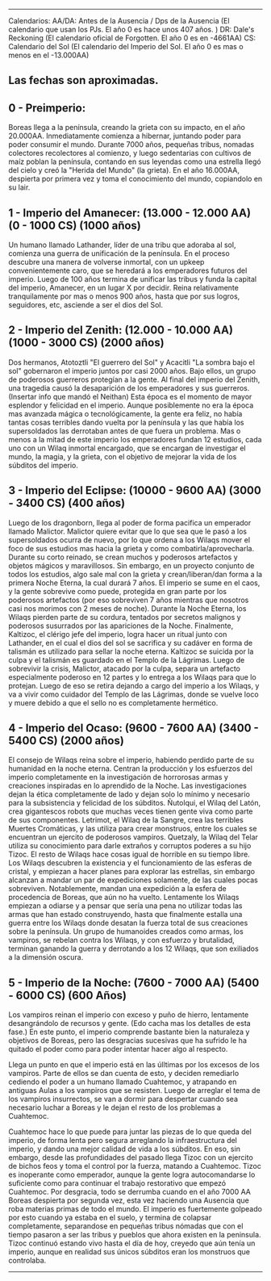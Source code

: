 ---------------------------------------------------------------------
Calendarios: 
AA/DA: Antes de la Ausencia / Dps de la Ausencia (El calendario que usan los PJs. El año 0 es hace unos 407 años. )
DR: Dale's Reckoning (El calendario oficial de Forgotten. El año 0 es en -4661AA)
CS: Calendario del Sol (El calendario del Imperio del Sol. El año 0 es mas o menos en el -13.000AA)

Las fechas son aproximadas.
---------------------------------------------------------------------
## 0 - Preimperio:
Boreas llega a la península, creando la grieta con su impacto, en el año 20.000AA. Inmediatamente comienza a hibernar, juntando poder para poder consumir el mundo.
Durante 7000 años, pequeñas tribus, nomadas colectores recolectores al comienzo, y luego sedentarias con cultivos de maíz poblan la península, contando en sus leyendas como una estrella llegó del cielo y creó la "Herida del Mundo" (la grieta).
En el año 16.000AA, despierta por primera vez y toma el conocimiento del mundo, copiandolo en su lair.

## 1 - Imperio del Amanecer: (13.000 - 12.000 AA) (0 - 1000 CS) (1000 años)
Un humano llamado Lathander, líder de una tribu que adoraba al sol, comienza una guerra de unificación de la península. En el proceso descubre una manera de volverse inmortal, con un upkeep convenientemente caro, que se heredará a los emperadores futuros del imperio. Luego de 100 años termina de unificar las tribus y funda la capital del imperio, Amanecer, en un lugar X por decidir. Reina relativamente tranquilamente por mas o menos 900 años, hasta que por sus logros, seguidores, etc, asciende a ser el dios del Sol. 
## 2 - Imperio del Zenith: (12.000 - 10.000 AA) (1000 - 3000 CS) (2000 años)
Dos hermanos, Atotoztli "El guerrero del Sol" y Acacitli "La sombra bajo el sol" gobernaron el imperio juntos por casi 2000 años. Bajo ellos, un grupo de poderosos guerreros protegían a la gente. Al final del imperio del Zenith, una tragedia causó la desaparición de los emperadores y sus guerreros. (Insertar info que mandó el Neithan)
  Esta época es el momento de mayor esplendor y felicidad en el imperio. Aunque posiblemente no era la época mas avanzada mágica o tecnológicamente, la gente era feliz, no había tantas cosas terribles dando vuelta por la península y las que había los supersoldados las derrotaban antes de que fuera un problema. 
  Mas o menos a la mitad de este imperio los  emperadores fundan 12 estudios, cada uno con un Wilaq inmortal encargado, que se encargan de investigar el mundo, la magia, y la grieta, con el objetivo de mejorar la vida de los súbditos del imperio. 
## 3 - Imperio del Eclipse: (10000 - 9600 AA) (3000 - 3400 CS) (400 años)
  Luego de los dragonborn, llega al poder de forma pacifica un emperador llamado Malictor. Malictor quiere evitar que lo que sea que le pasó a los supersoldados ocurra de nuevo, por lo que ordena a los Wilaqs mover el foco de sus estudios mas hacia la grieta y como combatirla/aprovecharla. Durante su corto reinado, se crean muchos y poderosos artefactos y objetos mágicos y maravillosos. 
  Sin embargo, en un proyecto conjunto de todos los estudios, algo sale mal con la grieta y crean/liberan/dan forma a la primera Noche Eterna, la cual durará 7 años. El imperio se sume en el caos, y la gente sobrevive como puede, protegida en gran parte por los poderosos artefactos (por eso sobreviven 7 años mientras que nosotros casi nos morimos con 2 meses de noche). Durante la Noche Eterna, los Wilaqs pierden parte de su cordura, tentados por secretos malignos y poderosos susurrados por las apariciones de la Noche.
  Finalmente, Kaltizoc, el clérigo jefe del imperio, logra hacer un ritual junto con Lathander, en el cual el dios del sol se sacrifica y su cadáver en forma de talismán es utilizado para sellar la noche eterna. Kaltizoc se suicida por la culpa y el talismán es guardado en el Templo de la Lágrimas. 
  Luego de sobrevivir la crisis, Malictor, atacado por la culpa, separa un artefacto especialmente poderoso en 12 partes y lo entrega a los Wilaqs para que lo protejan. Luego de eso se retira dejando a cargo del imperio a los Wilaqs, y va a vivir como cuidador del Templo de las Lágrimas, donde se vuelve loco y muere debido a que el sello no es completamente hermético. 
## 4 - Imperio del Ocaso: (9600 - 7600 AA) (3400 - 5400 CS) (2000 años)
El consejo de Wilaqs reina sobre el imperio, habiendo perdido parte de su humanidad en la noche eterna. Centran la producción y los esfuerzos del imperio completamente en la investigación de horrorosas armas y creaciones inspiradas en lo aprendido de la Noche. Las investigaciones dejan la ética completamente de lado y dejan solo lo mínimo y necesario para la subsistencia y felicidad de los súbditos.
  Ñutolqui, el Wilaq del Latón, crea gigantescos robots que muchas veces tienen gente viva como parte de sus componentes. Letrimot, el Wilaq de la Sangre, crea las terribles Muertes Cromáticas, y las utiliza para crear monstruos, entre los cuales se encuentran un ejercito de poderosos vampiros. Quetzaly, la Wilaq del Telar utiliza su conocimiento para darle extraños y corruptos poderes a su hijo Tizoc. El resto de Wilaqs hace cosas igual de horrible en su tiempo libre.
  Los Wilaqs descubren la existencia y el funcionamiento de las esferas de cristal, y empiezan a hacer planes para explorar las estrellas, sin embargo alcanzan a mandar un par de expediciones solamente, de las cuales pocas sobreviven. Notablemente, mandan una expedición a la esfera de procedencia de Boreas, que aún no ha vuelto.
  Lentamente los Wilaqs empiezan a odiarse y a pensar que sería una pena no utilizar todas las armas que han estado construyendo, hasta que finalmente estalla una guerra entre los Wilaqs donde desatan la fuerza total de sus creaciones sobre la península.
  Un grupo de humanoides creados como armas, los vampiros, se rebelan contra los Wilaqs, y con esfuerzo y brutalidad, terminan ganando la guerra y derrotando a los 12 Wilaqs, que son exiliados a la dimensión oscura. 
## 5 - Imperio de la Noche: (7600 - 7000 AA) (5400 - 6000 CS) (600 Años)
  Los vampiros reinan el imperio con exceso y puño de hierro, lentamente desangrándolo de recursos y gente. 
(Edo cacha mas los detalles de esta fase.)
En este punto, el imperio comprende bastante bien la naturaleza y objetivos de Boreas, pero las desgracias sucesivas que ha sufrido le ha quitado el poder como para poder intentar hacer algo al respecto. 

  Llega un punto en que el imperio está en las úlltimas por los excesos de los vampiros. Parte de ellos se dan cuenta de esto, y deciden remediarlo cediendo el poder a un humano llamado Cuahtemoc, y atrapando en antiguas Aulas a los vampiros que se resisten. Luego de arreglar el tema de los vampiros insurrectos, se van a dormir para despertar cuando sea necesario luchar a Boreas y le dejan el resto de los problemas a Cuahtemoc.

  Cuahtemoc hace lo que puede para juntar las piezas de lo que queda del imperio, de forma lenta pero segura arreglando la infraestructura del imperio, y dando una mejor calidad de vida a los súbditos. En eso, sin embargo, desde las profundidades del pasado llega Tizoc con un ejercito de bichos feos y toma el control por la fuerza, matando a Cuahtemoc. Tizoc es inoperante como emperador, aunque la gente logra autocomandarse lo suficiente como para continuar el trabajo restorativo que empezó Cuahtemoc. 
  Por desgracia, todo se derrumba cuando en el año 7000 AA Boreas despierta por segunda vez, esta vez haciendo una Ausencia que roba materias primas de todo el mundo. El imperio es fuertemente golpeado por esto cuando ya estaba en el suelo, y termina de colapsar completamente, separandose en pequeñas tribus nómadas que con el tiempo pasaron a ser las tribus y pueblos que ahora existen en la peninsula. 
  Tizoc continuó estando vivo hasta el día de hoy, creyedo que aún tenía un imperio, aunque en realidad sus únicos súbditos eran los monstruos que controlaba.

---------------------------------------------------------
